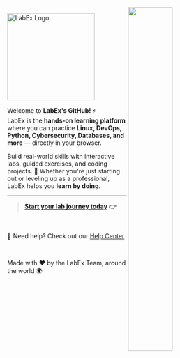 <img align="right" src="https://github.com/user-attachments/assets/3e875140-1de3-4244-b4a7-e7535280b598" width="45%">

<p align="left">
<picture>
<source media="(prefers-color-scheme: dark)" srcset="https://labex.io/_ipx/s_196x60/labex-logo-light.svg" width="200px">
<source media="(prefers-color-scheme: light)" srcset="https://labex.io/_ipx/s_196x60/labex-logo-dark.svg" width="200px">
<img alt="LabEx Logo" src="https://labex.io/_ipx/s_196x60/labex-logo-light.svg" width="400px">
</picture>
</p>

Welcome to **LabEx's GitHub!** ⚡️  
LabEx is the **hands-on learning platform** where you can practice **Linux, DevOps, Python, Cybersecurity, Databases, and more** — directly in your browser.  

Build real-world skills with interactive labs, guided exercises, and coding projects. 🚀 Whether you're just starting out or leveling up as a professional, LabEx helps you **learn by doing**.

---

> <strong>[Start your lab journey today](https://labex.io/learn) 👉</strong>

<br />

📖 Need help? Check out our [Help Center](https://support.labex.io/)

<br />

<p align="left">Made with ❤️ by the LabEx Team, around the world 🌍</p>
